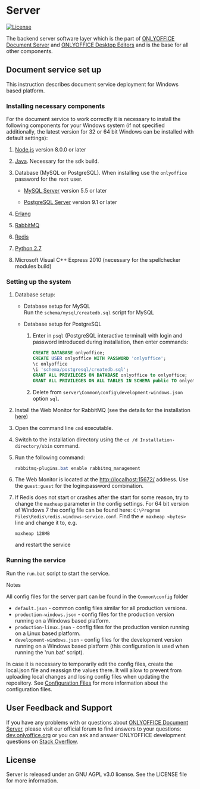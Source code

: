 
# Server

[![License](https://img.shields.io/badge/License-GNU%20AGPL%20V3-green.svg?style=flat)](https://www.gnu.org/licenses/agpl-3.0.en.html)

The backend server software layer which is the part of [ONLYOFFICE Document Server][2] and [ONLYOFFICE Desktop Editors][4] and is the base for all other components.

## Document service set up

This instruction describes document service deployment for Windows based platform.

### Installing necessary components

For the document service to work correctly it is necessary to install the following components for your Windows system (if not specified additionally, the latest version for 32 or 64 bit Windows can be installed with default settings):

1. [Node.js](https://nodejs.org/en/download/) version 8.0.0 or later

2. [Java](https://java.com/en/download/). Necessary for the sdk build.

3. Database (MySQL or PostgreSQL). When installing use the `onlyoffice` password for the `root` user.
    * [MySQL Server](http://dev.mysql.com/downloads/windows/installer/) version 5.5 or later

    * [PostgreSQL Server](https://www.postgresql.org/download/) version 9.1 or later

4. [Erlang](https://www.erlang.org/download.html)

5. [RabbitMQ](https://www.rabbitmq.com/releases/rabbitmq-server/v3.5.4/rabbitmq-server-3.5.4.exe)

6. [Redis](https://github.com/microsoftarchive/redis/releases/latest)

7. [Python 2.7](https://www.python.org/downloads/release/python-2716/)

8. Microsoft Visual C++ Express 2010 (necessary for the spellchecker modules build)

### Setting up the system

1. Database setup:

    * Database setup for MySQL  
      Run the `schema/mysql/createdb.sql` script for MySQL

    * Database setup for PostgreSQL  
        1. Enter in `psql` (PostgreSQL interactive terminal) with
           login and password introduced during installation, then enter commands:  

            ```sql
            CREATE DATABASE onlyoffice;
            CREATE USER onlyoffice WITH PASSWORD 'onlyoffice';
            \c onlyoffice
            \i 'schema/postgresql/createdb.sql';
            GRANT ALL PRIVILEGES ON DATABASE onlyoffice to onlyoffice;
            GRANT ALL PRIVILEGES ON ALL TABLES IN SCHEMA public TO onlyoffice;
            ```

        2. Delete from `server\Common\config\development-windows.json` option `sql`.

2. Install the Web Monitor for RabbitMQ (see the details for the installation [here](https://www.rabbitmq.com/management.html))
3. Open the command line `cmd` executable.
4. Switch to the installation directory using the `cd /d Installation-directory/sbin` command.
5. Run the following command:

    ```powershell
    rabbitmq-plugins.bat enable rabbitmq_management
    ```

6. The Web Monitor is located at the [http://localhost:15672/](http://localhost:15672/) address.
   Use the `guest:guest` for the login:password combination.

7. If Redis does not start or crashes after the start for some reason,
   try to change the `maxheap` parameter in the config settings.
   For 64 bit version of Windows 7 the config file can be found here:
   `C:\Program Files\Redis\redis.windows-service.conf`.
   Find the `# maxheap <bytes>` line and change it to, e.g.

   ```config
   maxheap 128MB
   ```

   and restart the service

### Running the service

Run the `run.bat` script to start the service.

Notes

All config files for the server part can be found in the `Common\config` folder

* `default.json` - common config files similar for all production versions.
* `production-windows.json` - config files for the production version running on a Windows based platform.
* `production-linux.json` - config files for the production version running on a Linux based platform.
* `development-windows.json` - config files for the development version running on a Windows based platform (this configuration is used when running the 'run.bat' script).

In case it is necessary to temporarily edit the config files, create the local.json file and reassign the values there. It will allow to prevent from uploading local changes and losing config files when updating the repository. See [Configuration Files](https://github.com/lorenwest/node-config/wiki/Configuration-Files) for more information about the configuration files.

## User Feedback and Support

If you have any problems with or questions about [ONLYOFFICE Document Server][2], please visit our official forum to find answers to your questions: [dev.onlyoffice.org][1] or you can ask and answer ONLYOFFICE development questions on [Stack Overflow][3].

  [1]: http://dev.onlyoffice.org
  [2]: https://github.com/ONLYOFFICE/DocumentServer
  [3]: https://stackoverflow.com/questions/tagged/onlyoffice
  [4]: https://github.com/ONLYOFFICE/DesktopEditors

## License

Server is released under an GNU AGPL v3.0 license. See the LICENSE file for more information.
